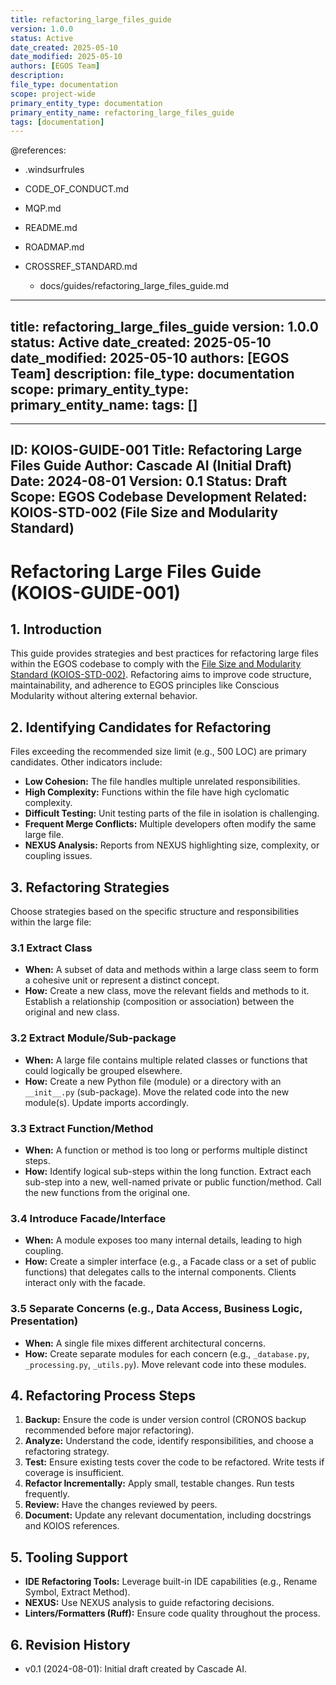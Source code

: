 ```yaml
---
title: refactoring_large_files_guide
version: 1.0.0
status: Active
date_created: 2025-05-10
date_modified: 2025-05-10
authors: [EGOS Team]
description: 
file_type: documentation
scope: project-wide
primary_entity_type: documentation
primary_entity_name: refactoring_large_files_guide
tags: [documentation]
---
```


@references:
- .windsurfrules
- CODE_OF_CONDUCT.md
- MQP.md
- README.md
- ROADMAP.md
- CROSSREF_STANDARD.md

  - docs/guides/refactoring_large_files_guide.md

---
title: refactoring_large_files_guide
version: 1.0.0
status: Active
date_created: 2025-05-10
date_modified: 2025-05-10
authors: [EGOS Team]
description: 
file_type: documentation
scope: 
primary_entity_type: 
primary_entity_name: 
tags: []
---

---
ID: KOIOS-GUIDE-001
Title: Refactoring Large Files Guide
Author: Cascade AI (Initial Draft)
Date: 2024-08-01
Version: 0.1
Status: Draft
Scope: EGOS Codebase Development
Related: KOIOS-STD-002 (File Size and Modularity Standard)
---

# Refactoring Large Files Guide (KOIOS-GUIDE-001)

## 1. Introduction

This guide provides strategies and best practices for refactoring large files within the EGOS codebase to comply with the [File Size and Modularity Standard (KOIOS-STD-002)](</docs/standards/file_size_modularity_standard.md>). Refactoring aims to improve code structure, maintainability, and adherence to EGOS principles like Conscious Modularity without altering external behavior.

## 2. Identifying Candidates for Refactoring

Files exceeding the recommended size limit (e.g., 500 LOC) are primary candidates. Other indicators include:

- **Low Cohesion:** The file handles multiple unrelated responsibilities.
- **High Complexity:** Functions within the file have high cyclomatic complexity.
- **Difficult Testing:** Unit testing parts of the file in isolation is challenging.
- **Frequent Merge Conflicts:** Multiple developers often modify the same large file.
- **NEXUS Analysis:** Reports from NEXUS highlighting size, complexity, or coupling issues.

## 3. Refactoring Strategies

Choose strategies based on the specific structure and responsibilities within the large file:

### 3.1 Extract Class

- **When:** A subset of data and methods within a large class seem to form a cohesive unit or represent a distinct concept.
- **How:** Create a new class, move the relevant fields and methods to it. Establish a relationship (composition or association) between the original and new class.

### 3.2 Extract Module/Sub-package

- **When:** A large file contains multiple related classes or functions that could logically be grouped elsewhere.
- **How:** Create a new Python file (module) or a directory with an `__init__.py` (sub-package). Move the related code into the new module(s). Update imports accordingly.

### 3.3 Extract Function/Method

- **When:** A function or method is too long or performs multiple distinct steps.
- **How:** Identify logical sub-steps within the long function. Extract each sub-step into a new, well-named private or public function/method. Call the new functions from the original one.

### 3.4 Introduce Facade/Interface

- **When:** A module exposes too many internal details, leading to high coupling.
- **How:** Create a simpler interface (e.g., a Facade class or a set of public functions) that delegates calls to the internal components. Clients interact only with the facade.

### 3.5 Separate Concerns (e.g., Data Access, Business Logic, Presentation)

- **When:** A single file mixes different architectural concerns.
- **How:** Create separate modules for each concern (e.g., `_database.py`, `_processing.py`, `_utils.py`). Move relevant code into these modules.

## 4. Refactoring Process Steps

1.  **Backup:** Ensure the code is under version control (CRONOS backup recommended before major refactoring).
2.  **Analyze:** Understand the code, identify responsibilities, and choose a refactoring strategy.
3.  **Test:** Ensure existing tests cover the code to be refactored. Write tests if coverage is insufficient.
4.  **Refactor Incrementally:** Apply small, testable changes. Run tests frequently.
5.  **Review:** Have the changes reviewed by peers.
6.  **Document:** Update any relevant documentation, including docstrings and KOIOS references.

## 5. Tooling Support

- **IDE Refactoring Tools:** Leverage built-in IDE capabilities (e.g., Rename Symbol, Extract Method).
- **NEXUS:** Use NEXUS analysis to guide refactoring decisions.
- **Linters/Formatters (Ruff):** Ensure code quality throughout the process.

## 6. Revision History

- v0.1 (2024-08-01): Initial draft created by Cascade AI.